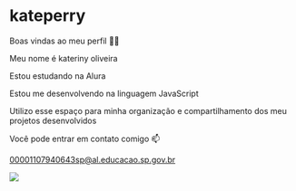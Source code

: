 # kateperry
Boas vindas ao meu perfil 💙💙

Meu nome é kateriny oliveira

Estou estudando na Alura

Estou me desenvolvendo na linguagem JavaScript

Utilizo esse espaço para minha organização e compartilhamento dos meu projetos desenvolvidos

Você pode entrar em contato comigo 📫

00001107940643sp@al.educacao.sp.gov.br

![](link)
